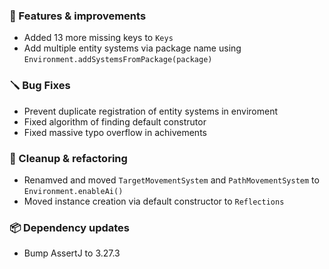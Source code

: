 ### 🚀 Features & improvements

- Added 13 more missing keys to `Keys`
- Add multiple entity systems via package name using `Environment.addSystemsFromPackage(package)`

### 🪛 Bug Fixes

- Prevent duplicate registration of entity systems in enviroment
- Fixed algorithm of finding default construtor
- Fixed massive typo overflow in achivements

### 🧽 Cleanup & refactoring

- Renamved and moved `TargetMovementSystem` and `PathMovementSystem` to `Environment.enableAi()`
- Moved instance creation via default constructor to `Reflections`

### 📦 Dependency updates

- Bump AssertJ to 3.27.3